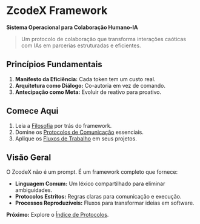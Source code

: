 # ZcodeX Framework

**Sistema Operacional para Colaboração Humano-IA**

> Um protocolo de colaboração que transforma interações caóticas com IAs em parcerias estruturadas e eficientes.

## Princípios Fundamentais

1.  **Manifesto da Eficiência:** Cada token tem um custo real.
2.  **Arquitetura como Diálogo:** Co-autoria em vez de comando.
3.  **Antecipação como Meta:** Evoluir de reativo para proativo.

## Comece Aqui

1.  Leia a [Filosofia](./filosofia/_indice.filosofia.md) por trás do framework.
2.  Domine os [Protocolos de Comunicação](./protocolos/_indice.protocolos.md) essenciais.
3.  Aplique os [Fluxos de Trabalho](./fluxos_de_trabalho/_indice.fluxos.md) em seus projetos.

## Visão Geral

O ZcodeX não é um prompt. É um framework completo que fornece:
-   **Linguagem Comum:** Um léxico compartilhado para eliminar ambiguidades.
-   **Protocolos Estritos:** Regras claras para comunicação e execução.
-   **Processos Reproduzíveis:** Fluxos para transformar ideias em software.

**Próximo:** Explore o [Índice de Protocolos](./protocolos/_indice.protocolos.md).
